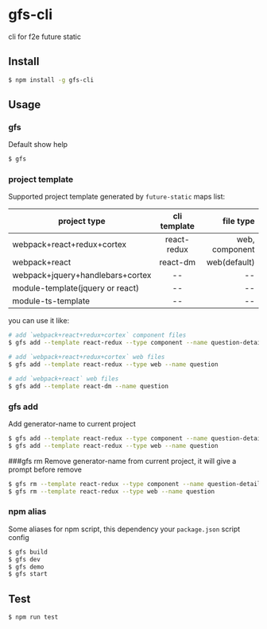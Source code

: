 # gfs-cli
cli for f2e future static 

## Install

```bash
$ npm install -g gfs-cli
```

## Usage
### gfs
Default show help
```bash
$ gfs 
```

### project template
Supported project template generated by `future-static` maps list: 

| project type | cli template | file type |
| ------------- |:-------------:| -----:|
| webpack+react+redux+cortex | react-redux | web, component|
| webpack+react | react-dm | web(default) |
| webpack+jquery+handlebars+cortex | -- | -- |
| module-template(jquery or react) | -- | -- |
| module-ts-template | -- | -- |

you can use it like:
```bash
# add `webpack+react+redux+cortex` component files
$ gfs add --template react-redux --type component --name question-detail

# add `webpack+react+redux+cortex` web files
$ gfs add --template react-redux --type web --name question

# add `webpack+react` web files
$ gfs add --template react-dm --name question
```

### gfs add <project-type> <generator-name> <name> <options>
Add generator-name to current project
```bash
$ gfs add --template react-redux --type component --name question-detail
$ gfs add --template react-redux --type web --name question
```  

###gfs rm <project-type> <generator-name> <name> <options>
Remove generator-name from current project, it will give a prompt before remove
```bash
$ gfs rm --template react-redux --type component --name question-detail
$ gfs rm --template react-redux --type web --name question
```

### npm alias
Some aliases for npm script, this dependency your `package.json` script config
```bash
$ gfs build
$ gfs dev
$ gfs demo
$ gfs start
```

## Test
```bash
$ npm run test
```